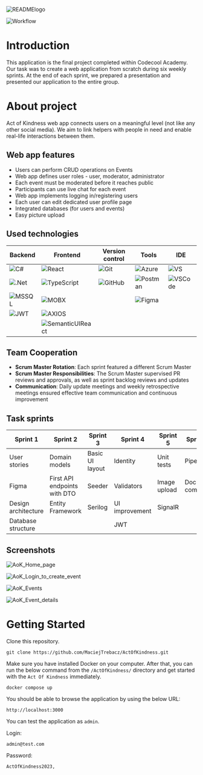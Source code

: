 ![READMElogo](https://github.com/MarcinSzkurlat/ActOfKindness/assets/94744112/14ad27d1-261b-473c-a5eb-7ceeb27ed545)

![Workflow](https://github.com/MarcinSzkurlat/ActOfKindness/actions/workflows/ci-backend.yml/badge.svg)

# Introduction
This application is the final project completed within Codecool Academy. Our task was to create a web application from scratch during six weekly sprints. At the end of each sprint, we prepared a presentation and presented our application to the entire group.
# About project
Act of Kindness web app connects users on a meaningful level (not like any other social media). We aim to link helpers with people in need and enable real-life interactions between them.

## Web app features
- Users can perform CRUD operations on Events
- Web app defines user roles - user, moderator, administrator
- Each event must be moderated before it reaches public
- Participants can use live chat for each event
- Web app implements logging in/registering users
- Each user can edit dedicated user profile page
- Integrated databases (for users and events)
- Easy picture upload

## Used technologies

| Backend | Frontend | Version control | Tools | IDE |
| ------------- | ------------- | ------------- | ------------- | ------------- |
| ![C#](https://img.shields.io/badge/C%20Sharp-239120.svg?style=for-the-badge&logo=C-Sharp&logoColor=white) | ![React](https://img.shields.io/badge/React-61DAFB.svg?style=for-the-badge&logo=React&logoColor=black) | ![Git](https://img.shields.io/badge/Git-F05032.svg?style=for-the-badge&logo=Git&logoColor=white) | ![Azure](https://img.shields.io/badge/Azure%20DevOps-0078D7.svg?style=for-the-badge&logo=Azure-DevOps&logoColor=white) | ![VS](https://img.shields.io/badge/Visual%20Studio-5C2D91.svg?style=for-the-badge&logo=Visual-Studio&logoColor=white) |
| ![.Net](https://img.shields.io/badge/.NET-512BD4.svg?style=for-the-badge&logo=dotnet&logoColor=white) | ![TypeScript](https://img.shields.io/badge/TypeScript-3178C6.svg?style=for-the-badge&logo=TypeScript&logoColor=white) | ![GitHub](https://img.shields.io/badge/GitHub-181717.svg?style=for-the-badge&logo=GitHub&logoColor=white) | ![Postman](https://img.shields.io/badge/Postman-FF6C37.svg?style=for-the-badge&logo=Postman&logoColor=white) | ![VSCode](https://img.shields.io/badge/Visual%20Studio%20Code-007ACC.svg?style=for-the-badge&logo=Visual-Studio-Code&logoColor=white) |
| ![MSSQL](https://img.shields.io/badge/Microsoft%20SQL%20Server-CC2927.svg?style=for-the-badge&logo=Microsoft-SQL-Server&logoColor=white) | ![MOBX](https://img.shields.io/badge/MobX-FF9955.svg?style=for-the-badge&logo=MobX&logoColor=white) |    | ![Figma](https://img.shields.io/badge/Figma-F24E1E.svg?style=for-the-badge&logo=Figma&logoColor=white) | 
| ![JWT](https://img.shields.io/badge/JSON%20Web%20Tokens-000000.svg?style=for-the-badge&logo=JSON-Web-Tokens&logoColor=white) | ![AXIOS](https://img.shields.io/badge/Axios-5A29E4.svg?style=for-the-badge&logo=Axios&logoColor=white) |
|   | ![SemanticUIReact](https://img.shields.io/badge/Semantic%20UI%20React-35BDB2.svg?style=for-the-badge&logo=Semantic-UI-React&logoColor=white) |

## Team Cooperation

- **Scrum Master Rotation**: Each sprint featured a different Scrum Master
- **Scrum Master Responsibilities**: The Scrum Master supervised PR reviews and approvals, as well as sprint backlog reviews and updates
- **Communication**: Daily update meetings and weekly retrospective meetings ensured effective team communication and continuous improvement

## Task sprints

| Sprint 1 | Sprint 2 | Sprint 3 | Sprint 4 | Sprint 5 | Sprint 6 |
| ------------- | ------------- | ------------- | ------------- | ------------- | ------------- |
| User stories | Domain models | Basic UI layout | Identity | Unit tests | Pipeline |
| Figma | First API endpoints with DTO | Seeder | Validators | Image upload | Docker compose |
| Design architecture | Entity Framework | Serilog | UI improvement | SignalR |
| Database structure |   |   | JWT |

## Screenshots

![AoK_Home_page](https://github.com/MarcinSzkurlat/ActOfKindness/assets/94744112/09ac9217-cf88-4837-8258-e6ff2a31599a)

![AoK_Login_to_create_event](https://github.com/MarcinSzkurlat/ActOfKindness/assets/94744112/467f6296-c453-4565-be97-6ae82940ca33)

![AoK_Events](https://github.com/MarcinSzkurlat/ActOfKindness/assets/94744112/ccc27234-3ed8-49c8-9c80-d1ab22d0ab49)

![AoK_Event_details](https://github.com/MarcinSzkurlat/ActOfKindness/assets/94744112/7c90aa05-9862-4ef4-afe8-3049cc59fe3f)

# Getting Started

Clone this repository.
```
git clone https://github.com/MaciejTrebacz/ActOfKindness.git
```

Make sure you have installed Docker on your computer. After that, you can run the below command from the `/ActOfKindness/` directory and get started with the `Act Of Kindness` immediately.
```gitbash
docker compose up
```

You should be able to browse the application by using the below URL:
```
http://localhost:3000
```

You can test the application as `admin`.

Login:
```
admin@test.com
```
Password:
```
ActOfKindness2023,
```
